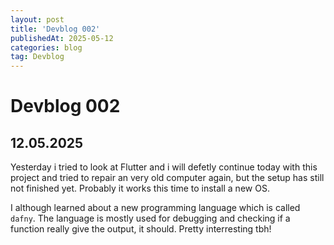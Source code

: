 ```yaml
---
layout: post
title: 'Devblog 002'
publishedAt: 2025-05-12
categories: blog
tag: Devblog
---
```


# Devblog 002

## 12.05.2025

Yesterday i tried to look at Flutter and i will defetly continue
today with this project and tried to repair an very old computer
again, but the setup has still not finished yet. Probably it works
this time to install a new OS.

I although learned about a new programming
language which is called `dafny`. The language is mostly used for
debugging and checking if a function really give the output, it should.
Pretty interresting tbh!
